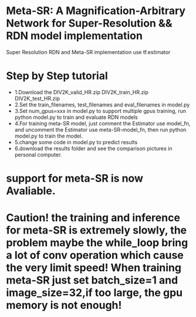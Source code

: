 # Meta-SR: A Magnification-Arbitrary Network for Super-Resolution && RDN model implementation
Super Resolution RDN and Meta-SR implementation use tf.estimator

# Step by Step tutorial
- 1.Download the DIV2K_valid_HR.zip DIV2K_train_HR.zip DIV2K_test_HR.zip
- 2.Set the train_filenames, test_filenames and eval_filenames in model.py
- 3.Set num_gpus=xxx in model.py to support multiple gpus training, run python model.py to train and evaluate RDN models
- 4.For training meta-SR model, just comment the Estimator use model_fn, and uncomment the Estimator use meta-SR-model_fn, then run python model.py to train the model.
- 5.change some code in model.py to predict results
- 6.download the results folder and see the comparison pictures in personal computer.

# support for meta-SR is now Avaliable.
# Caution! the training and inference for meta-SR is extremely slowly, the problem maybe the while_loop bring a lot of conv operation which cause the very limit speed! When training meta-SR just set batch_size=1 and image_size=32,if too large, the gpu memory is not enough!
